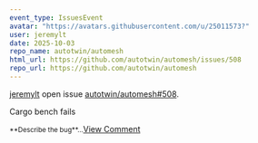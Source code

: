 ```yaml
---
event_type: IssuesEvent
avatar: "https://avatars.githubusercontent.com/u/25011573?"
user: jeremylt
date: 2025-10-03
repo_name: autotwin/automesh
html_url: https://github.com/autotwin/automesh/issues/508
repo_url: https://github.com/autotwin/automesh
---
```


<a href='https://github.com/jeremylt' target='_blank'>jeremylt</a> open issue <a href='https://github.com/autotwin/automesh/issues/508' target='_blank'>autotwin/automesh#508</a>.

<p>Cargo bench fails</p><small>**Describe the bug**...</small><a href='https://github.com/autotwin/automesh/issues/508' target='_blank'>View Comment</a>